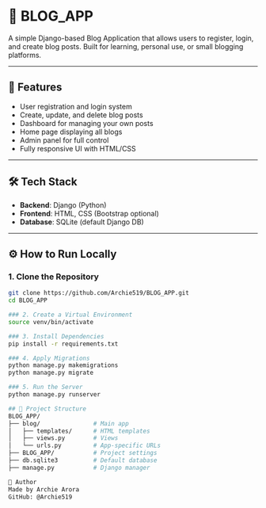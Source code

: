 # 📝 BLOG_APP

A simple Django-based Blog Application that allows users to register, login, and create blog posts. Built for learning, personal use, or small blogging platforms.

---

## 🚀 Features

- User registration and login system
- Create, update, and delete blog posts
- Dashboard for managing your own posts
- Home page displaying all blogs
- Admin panel for full control
- Fully responsive UI with HTML/CSS

---

## 🛠️ Tech Stack

- **Backend**: Django (Python)
- **Frontend**: HTML, CSS (Bootstrap optional)
- **Database**: SQLite (default Django DB)

---

## ⚙️ How to Run Locally

### 1. Clone the Repository
```bash
git clone https://github.com/Archie519/BLOG_APP.git
cd BLOG_APP

### 2. Create a Virtual Environment
source venv/bin/activate

### 3. Install Dependencies
pip install -r requirements.txt

### 4. Apply Migrations
python manage.py makemigrations
python manage.py migrate

### 5. Run the Server
python manage.py runserver

## 📁 Project Structure
BLOG_APP/
├── blog/               # Main app
│   ├── templates/      # HTML templates
│   ├── views.py        # Views
│   └── urls.py         # App-specific URLs
├── BLOG_APP/           # Project settings
├── db.sqlite3          # Default database
├── manage.py           # Django manager

🙌 Author
Made by Archie Arora
GitHub: @Archie519
